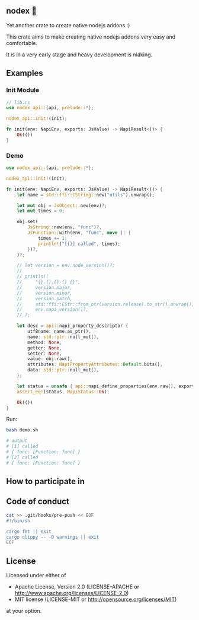 ## nodex 🥳

Yet another crate to create native nodejs addons :)

This crate aims to make creating native nodejs addons very easy and comfortable.

It is in a very early stage and heavy development is making.

## Examples

### Init Module

```rust
// lib.rs
use nodex_api::{api, prelude::*};

nodex_api::init!(init);

fn init(env: NapiEnv, exports: JsValue) -> NapiResult<()> {
    Ok(())
}
```

### Demo

```rust
use nodex_api::{api, prelude::*};

nodex_api::init!(init);

fn init(env: NapiEnv, exports: JsValue) -> NapiResult<()> {
    let name = std::ffi::CString::new("utils").unwrap();

    let mut obj = JsObject::new(env)?;
    let mut times = 0;

    obj.set(
        JsString::new(env, "func")?,
        JsFunction::with(env, "func", move || {
            times += 1;
            println!("[{}] called", times);
        })?,
    )?;

    // let version = env.node_version()?;
    //
    // println!(
    //     "{}.{}.{}-{} {}",
    //     version.major,
    //     version.minor,
    //     version.patch,
    //     std::ffi::CStr::from_ptr(version.release).to_str().unwrap(),
    //     env.napi_version()?,
    // );

    let desc = api::napi_property_descriptor {
        utf8name: name.as_ptr(),
        name: std::ptr::null_mut(),
        method: None,
        getter: None,
        setter: None,
        value: obj.raw(),
        attributes: NapiPropertyAttributes::Default.bits(),
        data: std::ptr::null_mut(),
    };

    let status = unsafe { api::napi_define_properties(env.raw(), exports.raw(), 1, &desc) };
    assert_eq!(status, NapiStatus::Ok);

    Ok(())
}
```

Run:

```bash
bash demo.sh

# output
# [1] called
# { func: [Function: func] }
# [2] called
# { func: [Function: func] }
```

## How to participate in

## Code of conduct

```bash
cat >> .git/hooks/pre-push << EOF
#!/bin/sh

cargo fmt || exit
cargo clippy -- -D warnings || exit
EOF
```

## License

Licensed under either of

- Apache License, Version 2.0 (LICENSE-APACHE or http://www.apache.org/licenses/LICENSE-2.0)
- MIT license (LICENSE-MIT or http://opensource.org/licenses/MIT)

at your option.
